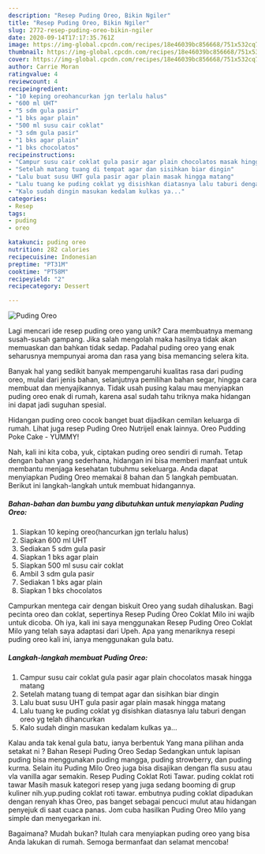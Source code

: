 ```yaml
---
description: "Resep Puding Oreo, Bikin Ngiler"
title: "Resep Puding Oreo, Bikin Ngiler"
slug: 2772-resep-puding-oreo-bikin-ngiler
date: 2020-09-14T17:17:35.761Z
image: https://img-global.cpcdn.com/recipes/18e46039bc856668/751x532cq70/puding-oreo-foto-resep-utama.jpg
thumbnail: https://img-global.cpcdn.com/recipes/18e46039bc856668/751x532cq70/puding-oreo-foto-resep-utama.jpg
cover: https://img-global.cpcdn.com/recipes/18e46039bc856668/751x532cq70/puding-oreo-foto-resep-utama.jpg
author: Carrie Moran
ratingvalue: 4
reviewcount: 4
recipeingredient:
- "10 keping oreohancurkan jgn terlalu halus"
- "600 ml UHT"
- "5 sdm gula pasir"
- "1 bks agar plain"
- "500 ml susu cair coklat"
- "3 sdm gula pasir"
- "1 bks agar plain"
- "1 bks chocolatos"
recipeinstructions:
- "Campur susu cair coklat gula pasir agar plain chocolatos masak hingga matang"
- "Setelah matang tuang di tempat agar dan sisihkan biar dingin"
- "Lalu buat susu UHT gula pasir agar plain masak hingga matang"
- "Lalu tuang ke puding coklat yg disishkan diatasnya lalu taburi dengan oreo yg telah dihancurkan"
- "Kalo sudah dingin masukan kedalam kulkas ya..."
categories:
- Resep
tags:
- puding
- oreo

katakunci: puding oreo 
nutrition: 282 calories
recipecuisine: Indonesian
preptime: "PT31M"
cooktime: "PT58M"
recipeyield: "2"
recipecategory: Dessert

---
```



![Puding Oreo](https://img-global.cpcdn.com/recipes/18e46039bc856668/751x532cq70/puding-oreo-foto-resep-utama.jpg)

Lagi mencari ide resep puding oreo yang unik? Cara membuatnya memang susah-susah gampang. Jika salah mengolah maka hasilnya tidak akan memuaskan dan bahkan tidak sedap. Padahal puding oreo yang enak seharusnya mempunyai aroma dan rasa yang bisa memancing selera kita.

Banyak hal yang sedikit banyak mempengaruhi kualitas rasa dari puding oreo, mulai dari jenis bahan, selanjutnya pemilihan bahan segar, hingga cara membuat dan menyajikannya. Tidak usah pusing kalau mau menyiapkan puding oreo enak di rumah, karena asal sudah tahu triknya maka hidangan ini dapat jadi suguhan spesial.

Hidangan puding oreo cocok banget buat dijadikan cemilan keluarga di rumah. Lihat juga resep Puding Oreo Nutrijell enak lainnya. Oreo Pudding Poke Cake - YUMMY!


Nah, kali ini kita coba, yuk, ciptakan puding oreo sendiri di rumah. Tetap dengan bahan yang sederhana, hidangan ini bisa memberi manfaat untuk membantu menjaga kesehatan tubuhmu sekeluarga. Anda dapat menyiapkan Puding Oreo memakai 8 bahan dan 5 langkah pembuatan. Berikut ini langkah-langkah untuk membuat hidangannya.

<!--inarticleads1-->

##### Bahan-bahan dan bumbu yang dibutuhkan untuk menyiapkan Puding Oreo:

1. Siapkan 10 keping oreo(hancurkan jgn terlalu halus)
1. Siapkan 600 ml UHT
1. Sediakan 5 sdm gula pasir
1. Siapkan 1 bks agar plain
1. Siapkan 500 ml susu cair coklat
1. Ambil 3 sdm gula pasir
1. Sediakan 1 bks agar plain
1. Siapkan 1 bks chocolatos


Campurkan mentega cair dengan biskuit Oreo yang sudah dihaluskan. Bagi pecinta oreo dan coklat, sepertinya Resep Puding Oreo Coklat Milo ini wajib untuk dicoba. Oh iya, kali ini saya menggunakan Resep Puding Oreo Coklat Milo yang telah saya adaptasi dari Upeh. Apa yang menariknya resepi puding oreo kali ini, ianya menggunakan gula batu. 

<!--inarticleads2-->

##### Langkah-langkah membuat Puding Oreo:

1. Campur susu cair coklat gula pasir agar plain chocolatos masak hingga matang
1. Setelah matang tuang di tempat agar dan sisihkan biar dingin
1. Lalu buat susu UHT gula pasir agar plain masak hingga matang
1. Lalu tuang ke puding coklat yg disishkan diatasnya lalu taburi dengan oreo yg telah dihancurkan
1. Kalo sudah dingin masukan kedalam kulkas ya...


Kalau anda tak kenal gula batu, ianya berbentuk Yang mana pilihan anda setakat ni ? Bahan Resepi Puding Oreo Sedap  Sedangkan untuk lapisan puding bisa menggunakan puding mangga, puding strowberry, dan puding kurma. Selain itu Puding Milo Oreo juga bisa disajikan dengan fla susu atau vla vanilla agar semakin. Resep Puding Coklat Roti Tawar. puding coklat roti tawar Masih masuk kategori resep yang juga sedang booming di grup kuliner nih.yup.puding coklat roti tawar. embutnya puding coklat dipadukan dengan renyah khas Oreo, pas banget sebagai pencuci mulut atau hidangan penyejuk di saat cuaca panas. Jom cuba hasilkan Puding Oreo Milo yang simple dan menyegarkan ini. 

Bagaimana? Mudah bukan? Itulah cara menyiapkan puding oreo yang bisa Anda lakukan di rumah. Semoga bermanfaat dan selamat mencoba!

